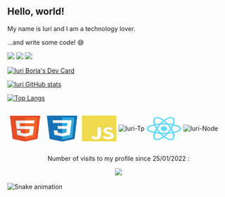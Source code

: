 ## Hello, world! ##

My name is Iuri and I am a technology lover.

...and write some code! 😅

<div>

<a href="https://instagram.com/iuriborja" target="_blank"><img src="https://img.shields.io/badge/-Instagram-%23E4405F?style=for-the-badge&logo=instagram&logoColor=white" target="_blank"></a>
  <a href = "mailto:iuriborja@gmail.com"><img src="https://img.shields.io/badge/-Gmail-%23333?style=for-the-badge&logo=gmail&logoColor=white" target="_blank"></a>
  <a href="https://www.linkedin.com/in/iuri-borja-72a28b171/" target="_blank"><img src="https://img.shields.io/badge/-LinkedIn-%230077B5?style=for-the-badge&logo=linkedin&logoColor=white" target="_blank"></a>
  
  </div>
  
  

<a href="https://app.daily.dev/iuriborja"><img src="https://github.com/IuriBorja/devcard.svg" width="300" alt="Iuri Borja's Dev Card"/></a>



[![Iuri GitHub stats](https://github-readme-stats.vercel.app/api?username=IuriBorja)](https://github.com/IuriBorja/github-readme-stats)  

[![Top Langs](https://github-readme-stats.vercel.app/api/top-langs/?username=IuriBorja&layout=compact)](https://github.com/IuriBorja/github-readme-stats)



  <div style="display: inline_block"><br>
  
  <img align="center" alt="Iuri-HTML" height="60" width="80" src="https://raw.githubusercontent.com/devicons/devicon/master/icons/html5/html5-original.svg">
  
  <img align="center" alt="Iuri-CSS" height="60" width="80" src="https://raw.githubusercontent.com/devicons/devicon/master/icons/css3/css3-original.svg">
  
  <img align="center" alt="Iuri-Js" height="60" width="80" src="https://raw.githubusercontent.com/devicons/devicon/master/icons/javascript/javascript-plain.svg">
  
  <img align="center" alt="Iuri-Tp" height="60" width="80" src="https://cdn.jsdelivr.net/gh/devicons/devicon/icons/typescript/typescript-original.svg">
  
  <img align="center" alt="Iuri-React" height="60" width="80" src="https://raw.githubusercontent.com/devicons/devicon/master/icons/react/react-original.svg">
  
  <img align="center" alt="Iuri-Node" height="60" width="80" src="https://cdn.jsdelivr.net/gh/devicons/devicon/icons/nodejs/nodejs-original-wordmark.svg">
           
  </div>
  
  ##
  
<div> 
    
<p align="center"> Number of visits to my profile since 25/01/2022 : </p>
<p align="center">   <img alingn="center" src="https://profile-counter.glitch.me/IuriBorja/count.svg" /></p>
  
  
  
  ![Snake animation](https://github.com/iuriborja/iuriborja/blob/output/github-contribution-grid-snake.svg)
  
  </div>
